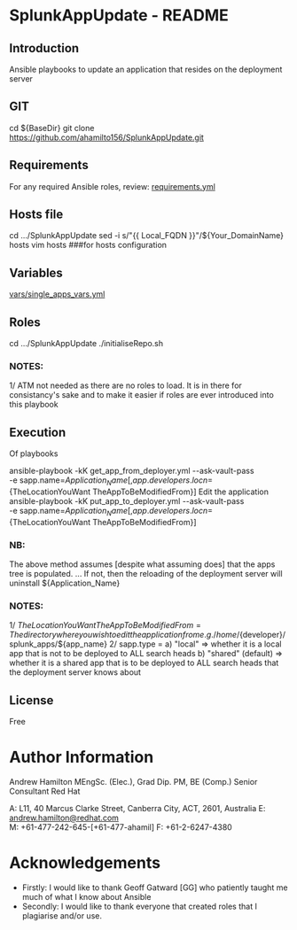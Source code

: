 # SplunkAppUpdate - README
## Introduction
Ansible playbooks to update an application that resides on the deployment server

## GIT
cd ${BaseDir}
git clone https://github.com/ahamilto156/SplunkAppUpdate.git

## Requirements
For any required Ansible roles, review:
[requirements.yml](requirements.yml)

## Hosts file
cd  .../SplunkAppUpdate
sed -i s/"{{ Local_FQDN }}"/${Your_DomainName} hosts
vim hosts ###for hosts configuration

##  Variables
[vars/single_apps_vars.yml](vars/single_apps_vars.yml)

## Roles
cd  .../SplunkAppUpdate
./initialiseRepo.sh
### NOTES:
1/ ATM not needed as there are no roles to load. It is in there for consistancy's sake and to make it easier if roles are ever introduced into this playbook

## Execution
Of playbooks

ansible-playbook -kK get_app_from_deployer.yml --ask-vault-pass \
    -e sapp.name=${Application_Name}[,app.developers.locn=${TheLocationYouWant TheAppToBeModifiedFrom}]
Edit the application
ansible-playbook -kK put_app_to_deployer.yml --ask-vault-pass \
    -e sapp.name=${Application_Name}[,app.developers.locn=${TheLocationYouWant TheAppToBeModifiedFrom}]
### NB: 
The above method assumes [despite what assuming does] that the apps tree is populated.
... If not, then the reloading of the deployment server will uninstall ${Application_Name}
### NOTES:
1/ ${TheLocationYouWant TheAppToBeModifiedFrom} = The directory where you wish to edit the application from 
    e.g. /home/${developer}/splunk_apps/${app_name}
2/ sapp.type = 
    a)          "local" => whether it is a local app that is not to be deployed to ALL search heads
    b)          "shared" (default) => whether it is a shared app that is  to be deployed to ALL search heads that the deployment server
                 knows about

## License
Free

# Author Information
Andrew Hamilton MEngSc. (Elec.), Grad Dip. PM, BE (Comp.)
Senior Consultant
Red Hat

A: L11, 40 Marcus Clarke Street,
    Canberra City, ACT, 2601, Australia
E: andrew.hamilton@redhat.com  
M: +61-477-242-645-[+61-477-ahamil]
F: +61-2-6247-4380    

# Acknowledgements
- Firstly:
      I would like to thank Geoff Gatward [GG] who patiently taught me much of what I know about Ansible
- Secondly:
      I would like to thank everyone that created roles that I plagiarise and/or use.